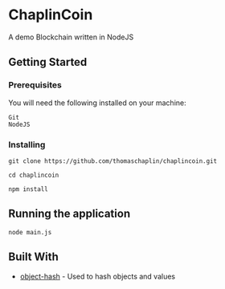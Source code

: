 # ChaplinCoin

A demo Blockchain written in NodeJS

## Getting Started

### Prerequisites

You will need the following installed on your machine:

```
Git
NodeJS
```

### Installing

```
git clone https://github.com/thomaschaplin/chaplincoin.git
```
```
cd chaplincoin
```
```
npm install
```

## Running the application

```
node main.js
```

## Built With

* [object-hash](https://github.com/expressjs/body-parser/) - Used to hash objects and values